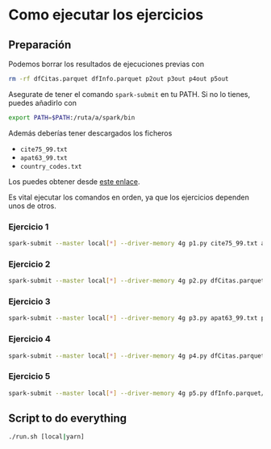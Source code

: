 # Como ejecutar los ejercicios

## Preparación

Podemos borrar los resultados de ejecuciones previas con

```bash
rm -rf dfCitas.parquet dfInfo.parquet p2out p3out p4out p5out
```

Asegurate de tener el comando `spark-submit` en tu PATH. Si no lo tienes,
puedes añadirlo con

```bash
export PATH=$PATH:/ruta/a/spark/bin
```

Además deberías tener descargados los ficheros

- `cite75_99.txt`
- `apat63_99.txt`
- `country_codes.txt`

Los puedes obtener desde [este enlace](https://nubeusc-my.sharepoint.com/:u:/g/personal/tf_pena_usc_es/EVmESx6Ux4BCjA4nl916iNkBbpUjuzjnwTqrP_2nvv31rQ?e=mtA6dx).

Es vital ejecutar los comandos en orden, ya que los ejercicios dependen unos de otros.

### Ejercicio 1

```bash
spark-submit --master local[*] --driver-memory 4g p1.py cite75_99.txt apat63_99.txt dfCitas.parquet dfInfo.parquet
```

### Ejercicio 2

```bash
spark-submit --master local[*] --driver-memory 4g p2.py dfCitas.parquet/ dfInfo.parquet/ country_codes.txt p2out
```

### Ejercicio 3

```bash
spark-submit --master local[*] --driver-memory 4g p3.py apat63_99.txt p3out
```

### Ejercicio 4

```bash
spark-submit --master local[*] --driver-memory 4g p4.py dfCitas.parquet/ dfInfo.parquet/ ES,FR p4out
```

### Ejercicio 5

```bash
spark-submit --master local[*] --driver-memory 4g p5.py dfInfo.parquet/ p5out
```

## Script to do everything

```bash
./run.sh [local|yarn]
```